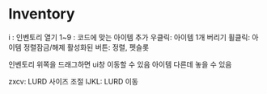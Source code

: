 # Inventory

i : 인벤토리 열기
1~9 : 코드에 맞는 아이템 추가
우클릭: 아이템 1개 버리기
휠클릭: 아이템 정렬잠금/해제
활성화된 버튼: 정렬, 펫슬롯

인벤토리 위쪽을 드래그하면 ui창 이동할 수 있음
아이템 다른데 놓을 수 있음

zxcv: LURD 사이즈 조절
IJKL: LURD 이동